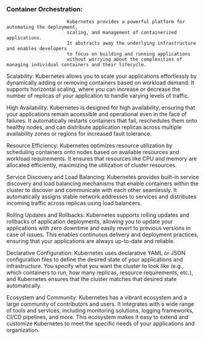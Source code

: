 

### Container Orchestration:
                          Kubernetes provides a powerful platform for automating the deployment, 
                          scaling, and management of containerized applications.
                          It abstracts away the underlying infrastructure and enables developers 
                          to focus on building and running applications
                          without worrying about the complexities of managing individual containers and their lifecycle.

Scalability:
                          Kubernetes allows you to scale your applications effortlessly
                          by dynamically adding or removing containers based on workload demand. 
                          It supports horizontal scaling, 
                          where you can increase or decrease the number of replicas of
                          your application to handle varying levels of traffic.

High Availability: 
                          Kubernetes is designed for high availability,
                          ensuring that your applications remain accessible and operational
                          even in the face of failures.
                          It automatically restarts containers that fail,
                          reschedules them onto healthy nodes, 
                          and can distribute application replicas across multiple
                          availability zones or regions for increased fault tolerance.

Resource Efficiency:
                          Kubernetes optimizes resource utilization
                          by scheduling containers onto nodes based 
                          on available resources and workload requirements. 
                          It ensures that resources like CPU and memory are allocated efficiently,
                          maximizing the utilization of cluster resources.

Service Discovery and Load Balancing:
                          Kubernetes provides built-in service discovery 
                          and load balancing mechanisms that enable containers 
                          within the cluster to discover and communicate with each other seamlessly.
                          It automatically assigns stable network addresses to services 
                          and distributes incoming traffic across replicas using load balancers.

Rolling Updates and Rollbacks:
                                  Kubernetes supports rolling updates and rollbacks of application deployments, 
                                  allowing you to update your applications with zero downtime 
                                  and easily revert to previous versions in case of issues.
                                  This enables continuous delivery and deployment practices,
                                  ensuring that your applications are always up-to-date and reliable.

Declarative Configuration:
                                  Kubernetes uses declarative YAML or JSON configuration files 
                                  to define the desired state of your applications and infrastructure. 
                                  You specify what you want the cluster to look like
                                  (e.g., which containers to run, how many replicas, resource requirements, etc.), 
                                  and Kubernetes ensures that the cluster matches that desired state automatically.

Ecosystem and Community: 
                                  Kubernetes has a vibrant ecosystem and a large community of contributors and users.
                                  It integrates with a wide range of tools and services,
                                  including monitoring solutions, logging frameworks,
                                  CI/CD pipelines, and more. This ecosystem makes it easy to extend and customize Kubernetes
                                  to meet the specific needs of your applications and organization.
